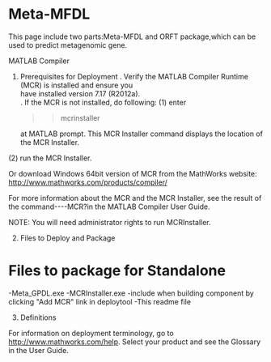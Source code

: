 # Meta-MFDL
This page include two parts:Meta-MFDL and ORFT package,which can be used to predict metagenomic gene.



MATLAB Compiler
1. Prerequisites for Deployment 
. Verify the MATLAB Compiler Runtime (MCR) is installed and ensure you    
  have installed version 7.17 (R2012a).   
. If the MCR is not installed, do following:
  (1) enter
      >>mcrinstaller
      
      at MATLAB prompt. This MCR Installer command displays the 
      location of the MCR Installer.

  (2) run the MCR Installer.

Or download Windows 64bit version of MCR from the MathWorks website:
   http://www.mathworks.com/products/compiler/
   
For more information about the MCR and the MCR Installer, see 
the result of the command----MCR?in the MATLAB Compiler User Guide.    

NOTE: You will need administrator rights to run MCRInstaller. 

2. Files to Deploy and Package

Files to package for Standalone 
================================
-Meta_GPDL.exe
-MCRInstaller.exe 
   -include when building component by clicking "Add MCR" link 
    in deploytool
-This readme file 

3. Definitions

For information on deployment terminology, go to 
http://www.mathworks.com/help. Select your product and see 
the Glossary in the User Guide.






